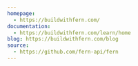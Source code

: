```yaml
---
homepage:
  - https://buildwithfern.com/
documentation:
  - https://buildwithfern.com/learn/home
blog: https://buildwithfern.com/blog
source:
  - https://github.com/fern-api/fern
---
```

